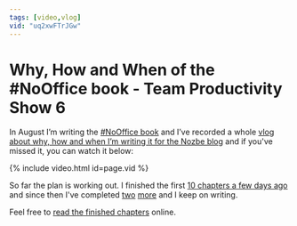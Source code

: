 ```yaml
---
tags: [video,vlog]
vid: "uq2xwFTrJGw"
---
```


# Why, How and When of the #NoOffice book - Team Productivity Show 6

In August I’m writing the [#NoOffice book](https://NoOffice.org/) and I’ve recorded a whole [vlog about why, how and when I’m writing it for the Nozbe blog](https://nozbe.com/blog/michaels-team-productivity-6-nooffice-book/) and if you've missed it, you can watch it below:

{% include video.html id=page.vid %}

<!--More-->

So far the plan is working out. I finished the first [10 chapters a few days ago](/10chapters) and since then I've completed [two](https://nooffice.org/book/decide) [more](https://nooffice.org/book/decide) and I keep on writing.

Feel free to [read the finished chapters](https://nooffice.org/book/) online.

[n]: https://nozbe.com/